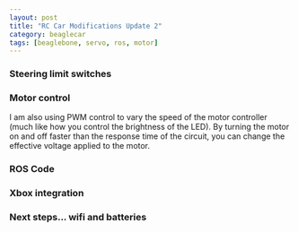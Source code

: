 ```yaml
---
layout: post
title: "RC Car Modifications Update 2"
category: beaglecar
tags: [beaglebone, servo, ros, motor]
---
```


### Steering limit switches



### Motor control

I am also using PWM control to vary the speed of the motor controller (much like
how you control the brightness of the LED). By turning the motor on and off
faster than the response time of the circuit, you can change the effective
voltage applied to the motor.

### ROS Code



### Xbox integration



### Next steps... wifi and batteries


